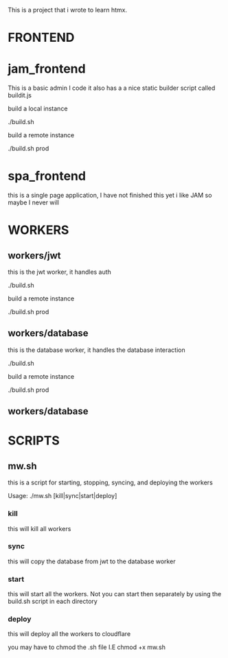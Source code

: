 This is a project that i wrote to learn htmx.

# FRONTEND

# jam_frontend

This is a basic admin I code it also has a a nice static builder script called buildit.js

build a local instance

./build.sh

build a remote instance

./build.sh prod

# spa_frontend

this is a single page application, I have not finished this yet i like JAM so maybe I never will

# WORKERS

## workers/jwt

this is the jwt worker, it handles auth

./build.sh

build a remote instance

./build.sh prod

## workers/database

this is the database worker, it handles the database interaction

./build.sh

build a remote instance

./build.sh prod

## workers/database

# SCRIPTS

## mw.sh

this is a script for starting, stopping, syncing, and deploying the workers

Usage: ./mw.sh [kill|sync|start|deploy]

### kill

this will kill all workers

### sync

this will copy the database from jwt to the database worker

### start

this will start all the workers. Not you can start then separately by using the build.sh script in each directory

### deploy

this will deploy all the workers to cloudflare

you may have to chmod the .sh file I.E
chmod +x mw.sh
